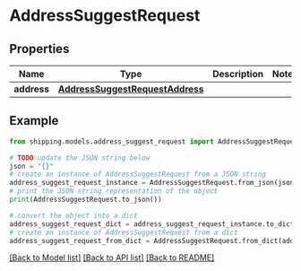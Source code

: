 # AddressSuggestRequest


## Properties

Name | Type | Description | Notes
------------ | ------------- | ------------- | -------------
**address** | [**AddressSuggestRequestAddress**](AddressSuggestRequestAddress.md) |  | 

## Example

```python
from shipping.models.address_suggest_request import AddressSuggestRequest

# TODO update the JSON string below
json = "{}"
# create an instance of AddressSuggestRequest from a JSON string
address_suggest_request_instance = AddressSuggestRequest.from_json(json)
# print the JSON string representation of the object
print(AddressSuggestRequest.to_json())

# convert the object into a dict
address_suggest_request_dict = address_suggest_request_instance.to_dict()
# create an instance of AddressSuggestRequest from a dict
address_suggest_request_from_dict = AddressSuggestRequest.from_dict(address_suggest_request_dict)
```
[[Back to Model list]](../README.md#documentation-for-models) [[Back to API list]](../README.md#documentation-for-api-endpoints) [[Back to README]](../README.md)


